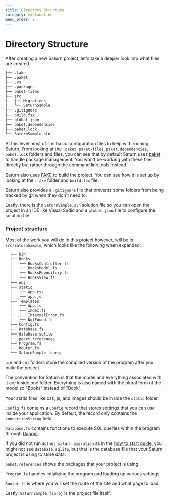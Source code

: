 ```yaml
---
title: Directory Structure
category: explanation
menu_order: 2
---
```


# Directory Structure

After creating a new Saturn project, let's take a deeper look into what files are created.

```bash
├── .fake
├── .paket
├── .vs
├── .packages
├── paket-files
├── src
|   ├── Migrations
|   └── SaturnSample
├── .gitignore
├── build.fsx
├── global.json
├── paket.dependencies
├── paket.lock
└── SaturnSample.sln
```

At this level most of it is basic configuration files to help with running Saturn. From looking at the `.paket`, `paket-files`, `paket.dependencies`, `paket.lock` folders and files, you can see that by default Saturn uses [paket](https://fsprojects.github.io/Paket/) to handle package management. You won't be working with these files directly but rather through the command line tools instead.

Saturn also uses [FAKE](https://fake.build/) to build the project. You can see how it is set up by looking at the `.fake` folder and `build.fsx` file.

Saturn also provides a `.gitignore` file that prevents some folders from being tracked by git when they don't need to.

Lastly, there is the `SaturnSample.sln` solution file so you can open the project in an IDE like Visual Sudio and a `global.json` file to configure the solution file.

### Project structure

Most of the work you will do in this project however, will be in `src/SaturnSample`, which looks like the following when expanded:

```bash
  ├── bin
  ├── Books
  |   ├── BooksController.fs
  |   ├── BooksModel.fs
  |   ├── BooksRepository.fs
  |   └── BooksView.fs
  ├── obj
  ├── static
  |   ├── app.css
  |   └── app.js
  ├── Templates
  |   ├── App.fs
  |   ├── Index.fs
  |   ├── InternalError.fs
  |   └── NotFound.fs
  ├── Config.fs
  ├── Database.fs
  ├── database.sqlite
  ├── paket.references
  ├── Program.fs
  ├── Router.fs
  └── SaturnSample.fsproj
```

`bin` and `obj` folders store the compiled version of the program after you build the project.

The convention for Saturn is that the model and everything associated with it are inside one folder. Everything is also named with the plural form of the model so "Books" instead of "Book".

Your static files like css, js, and images should be inside the `static` folder.

`Config.fs` contains a `Config` record that stores settings that you can use inside your application. By default, the record only contains the `connectionString` field.

`Database.fs` contains functions to execute SQL queries within the program through [Dapper](https://stackexchange.github.io/Dapper/).

If you did not run `dotnet saturn migration` as in the [how to start guide](../tutorials/how-to-start.html), you might not see `database.sqlite`, but that is the database file that your Saturn project is using to store data.

`paket.references` shows the packages that your project is using.

`Program.fs` handles intializing the program and loading up various settings.

`Router.fs` is where you will set the route of the site and what page to load.

Lastly, `SaturnSample.fsproj` is the project file itself.